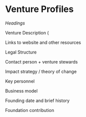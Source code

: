 # Venture Profiles

*Headings*

Venture Description (

Links to website and other resources

Legal Structure

Contact person + venture stewards

Impact strategy / theory of change

Key personnel

Business model

Founding date and brief history

Foundation contribution
